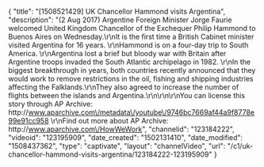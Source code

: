 {
    "title": "[1508521429] UK Chancellor Hammond visits Argentina",
    "description": "(2 Aug 2017) Argentine Foreign Minister Jorge Faurie welcomed United Kingdom Chancellor of the Exchequer Philip Hammond to Buenos Aires on Wednesday.\r\nIt is the first time a British Cabinet minister visited Argentina for 16 years. \r\nHammond is on a four-day trip to South America. \r\nArgentina lost a brief but bloody war with Britain after Argentine troops invaded the South Atlantic archipelago in 1982. \r\nIn the biggest breakthrough in years, both countries recently announced that they would work to remove restrictions in the oil, fishing and shipping industries affecting the Falklands.\r\nThey also agreed to increase the number of flights between the islands and Argentina.\r\n\r\n\r\nYou can license this story through AP Archive: http:\/\/www.aparchive.com\/metadata\/youtube\/9746bc7669af44a9f8778e99e91cc958 \r\nFind out more about AP Archive: http:\/\/www.aparchive.com\/HowWeWork",
    "channelid": "123184222",
    "videoid": "123195909",
    "date_created": "1502131410",
    "date_modified": "1508437362",
    "type": "captivate",
    "layout": "channelVideo",
    "url": "\/c1\/uk-chancellor-hammond-visits-argentina\/123184222-123195909"
}